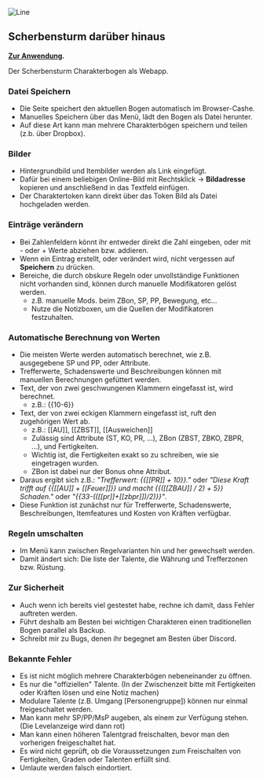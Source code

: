 ![Line](https://i.imgur.com/zQIoFD7.png)

## Scherbensturm darüber hinaus

**[Zur Anwendung](https://tortilla737.github.io/ScherbensturmWebApp/).**

Der Scherbensturm Charakterbogen als Webapp.

### Datei Speichern
- Die Seite speichert den aktuellen Bogen automatisch im Browser-Cashe.
- Manuelles Speichern über das Menü, lädt den Bogen als Datei herunter.
- Auf diese Art kann man mehrere Charakterbögen speichern und teilen (z.b. über Dropbox).

### Bilder
- Hintergrundbild und Itembilder werden als Link eingefügt.
- Dafür bei einem beliebigen Online-Bild mit Rechtsklick -> **Bildadresse** kopieren und anschließend in das Textfeld einfügen.
- Der Charaktertoken kann direkt über das Token Bild als Datei hochgeladen werden.

### Einträge verändern
- Bei Zahlenfeldern könnt ihr entweder direkt die Zahl eingeben, oder mit - oder + Werte abziehen bzw. addieren.
- Wenn ein Eintrag erstellt, oder verändert wird, nicht vergessen auf **Speichern** zu drücken.
- Bereiche, die durch obskure Regeln oder unvollständige Funktionen nicht vorhanden sind, können durch manuelle Modifikatoren gelöst werden.
  - z.B. manuelle Mods. beim ZBon, SP, PP, Bewegung, etc...
  - Nutze die Notizboxen, um die Quellen der Modifikatoren festzuhalten.

### Automatische Berechnung von Werten
- Die meisten Werte werden automatisch berechnet, wie z.B. ausgegebene SP und PP, oder Attribute.
- Trefferwerte, Schadenswerte und Beschreibungen können mit manuellen Berechnungen gefüttert werden.
- Text, der von zwei geschwungenen Klammern eingefasst ist, wird berechnet.
  - z.B.: {{10-6}}
- Text, der von zwei eckigen Klammern eingefasst ist, ruft den zugehörigen Wert ab.
  - z.B.: \[\[AU\]\], \[\[ZBST\]\], \[\[Ausweichen\]\]
  - Zulässig sind Attribute (ST, KO, PR, ...), ZBon (ZBST, ZBKO, ZBPR, ...), und Fertigkeiten.
  - Wichtig ist, die Fertigkeiten exakt so zu schreiben, wie sie eingetragen wurden.
  - ZBon ist dabei nur der Bonus ohne Attribut.
- Daraus ergibt sich z.B.: *"Trefferwert: {{\[\[PR\]\] + 10}}."* oder *"Diese Kraft trifft auf {{\[\[AU\]\] + \[\[Feuer\]\]}} und macht {{(\[\[ZBAU\]\] / 2) + 5}} Schaden."* oder *"{{33-((\[\[pr\]\]+\[\[zbpr\]\])/2)}}"*.
- Diese Funktion ist zunächst nur für Trefferwerte, Schadenswerte, Beschreibungen, Itemfeatures und Kosten von Kräften verfügbar.

### Regeln umschalten
- Im Menü kann zwischen Regelvarianten hin und her gewechselt werden.
- Damit ändert sich: Die liste der Talente, die Währung und Trefferzonen bzw. Rüstung.

### Zur Sicherheit
- Auch wenn ich bereits viel gestestet habe, rechne ich damit, dass Fehler auftreten werden.
- Führt deshalb am Besten bei wichtigen Charakteren einen traditionellen Bogen parallel als Backup.
- Schreibt mir zu Bugs, denen ihr begegnet am Besten über Discord.

### Bekannte Fehler
- Es ist nicht möglich mehrere Charakterbögen nebeneinander zu öffnen.
- Es nur die "offiziellen" Talente. (In der Zwischenzeit bitte mit Fertigkeiten oder Kräften lösen und eine Notiz machen)
- Modulare Talente (z.B. Umgang \[Personengruppe\]) können nur einmal freigeschaltet werden.
- Man kann mehr SP/PP/MsP augeben, als einem zur Verfügung stehen. (Die Levelanzeige wird dann rot)
- Man kann einen höheren Talentgrad freischalten, bevor man den vorherigen freigeschaltet hat.
- Es wird nicht geprüft, ob die Voraussetzungen zum Freischalten von Fertigkeiten, Graden oder Talenten erfüllt sind.
- Umlaute werden falsch eindortiert.